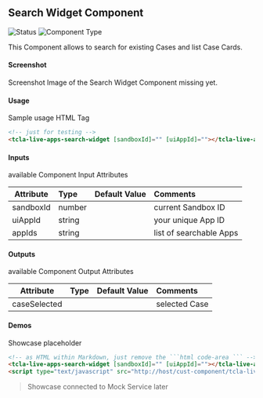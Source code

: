## Search Widget Component

![Status][draft] ![Component Type][top] <!--Component Meta {"created_by":"JS", "reviewed_by":"JG", "last_modified_by":"JS", "comment":"wrapper"} Component Meta -->

This Component allows to search for existing Cases and list Case Cards.

#### Screenshot
Screenshot Image of the Search Widget Component missing yet.

#### Usage
Sample usage HTML Tag

```html
<!-- just for testing -->
<tcla-live-apps-search-widget [sandboxId]="" [uiAppId]=""></tcla-live-apps-search-widget>
```

#### Inputs
available Component Input Attributes

| Attribute         | Type                          | Default Value | Comments                                        |
| ----------------- |:----------------------------- |:------------- |:----------------------------------------------- |
| sandboxId         | number                        |               | current Sandbox ID                              |
| uiAppId           | string                        |               | your unique App ID                              |
| appIds            | string                        |               | list of searchable Apps                         |

#### Outputs
available Component Output Attributes

| Attribute         | Type                          | Default Value | Comments                                        |
| ----------------- |:----------------------------- |:------------- |:----------------------------------------------- |
| caseSelected      |                               |               | selected Case                                   |

#### Demos
Showcase placeholder

```html
<!-- as HTML within Markdown, just remove the ```html code-area ``` -->
<tcla-live-apps-search-widget [sandboxId]="" [uiAppId]=""></tcla-live-apps-search-widget>
<script type="text/javascript" src="http://host/cust-component/tcla-live-apps-search-widget.js"></script>
```

> Showcase connected to Mock Service later

[auto]: https://img.shields.io/badge/Status-auto%20generated-lightgrey.svg?style=flat "auto generated"
[manually]: https://img.shields.io/badge/Status-manually%20created-yellow.svg?style=flat "manually created"
[draft]: https://img.shields.io/badge/Status-draft-red.svg?style=flat "draft"
[review]: https://img.shields.io/badge/Status-need%20review-yellowgreen.svg?style=flat "need review"
[review done]: https://img.shields.io/badge/Status-review%20done-green.svg?style=flat "review done"
[finalized]: https://img.shields.io/badge/Status-finalized-brightgreen.svg?style=flat "finalized"

[top]: https://img.shields.io/badge/Component%20Type-Top-blue.svg?style=flat "top Component"
[major]: https://img.shields.io/badge/Component%20Type-major%20Component-blue.svg?style=flat "major Component"
[minor]: https://img.shields.io/badge/Component%20Type-minor%20Component-blue.svg?style=flat "minor Component"
